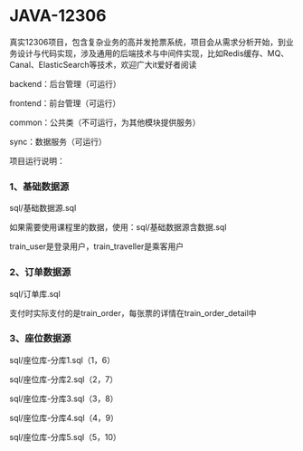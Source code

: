 # JAVA-12306
真实12306项目，包含复杂业务的高并发抢票系统，项目会从需求分析开始，到业务设计与代码实现，涉及通用的后端技术与中间件实现，比如Redis缓存、MQ、Canal、ElasticSearch等技术，欢迎广大it爱好者阅读



backend：后台管理（可运行）

frontend：前台管理（可运行）

common：公共类（不可运行，为其他模块提供服务）

sync：数据服务（可运行）



项目运行说明：

### 1、基础数据源

sql/基础数据源.sql

如果需要使用课程里的数据，使用：sql/基础数据源含数据.sql

train_user是登录用户，train_traveller是乘客用户

### 2、订单数据源

sql/订单库.sql

支付时实际支付的是train_order，每张票的详情在train_order_detail中

### 3、座位数据源

sql/座位库-分库1.sql（1，6）

sql/座位库-分库2.sql（2，7）

sql/座位库-分库3.sql（3，8）

sql/座位库-分库4.sql（4，9）

sql/座位库-分库5.sql（5，10）

